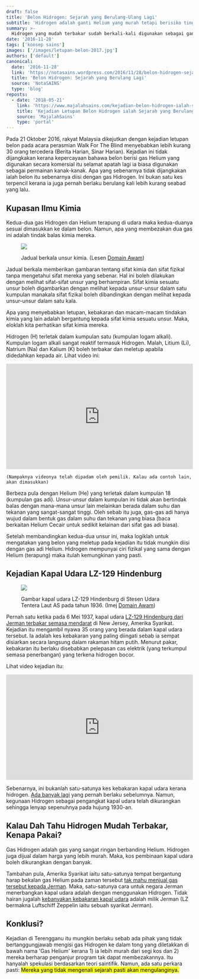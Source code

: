 ```yaml
---
draft: false
title: 'Belon Hidrogen: Sejarah yang Berulang-Ulang Lagi'
subtitle: 'Hidrogen adalah ganti Helium yang murah tetapi berisiko tinggi'
summary: >-
  Hidrogen yang mudah terbakar sudah berkali-kali digunakan sebagai ganti Helium yang nadir untuk mengangkat belon.
date: '2016-11-28'
tags: ['konsep sains']
images: ['/images/letupan-belon-2017.jpg']
authors: ['default']
canonical:
  date: '2016-11-28'
  link: 'https://notasains.wordpress.com/2016/11/28/belon-hidrogen-sejarah-yang-berulang-lagi/'
  title: 'Belon Hidrogen: Sejarah yang Berulang Lagi'
  source: 'NotaSAINS'
  type: 'blog'
reposts:
  - date: '2018-05-21'
    link: 'https://www.majalahsains.com/kejadian-belon-hidrogen-ialah-sejarah-yang-berulang-kembali/'
    title: 'Kejadian Letupan Belon Hidrogen ialah Sejarah yang Berulang Kembali!'
    source: 'MajalahSains'
    type: 'portal'
---
```


Pada 21 Oktober 2016, rakyat Malaysia dikejutkan dengan kejadian letupan belon pada acara perasmian Walk For The Blind menyebabkan lebih kurang 30 orang tercedera (Berita Harian, Sinar Harian). Kejadian ini tidak dijangkakan kerana kepercayaan bahawa belon berisi gas Helium yang digunakan secara komersial itu selamat apatah lagi ia biasa digunakan sebagai permainan kanak-kanak. Apa yang sebenarnya tidak dijangkakan ialah belon itu sebenarnya diisi dengan gas Hidrogen. Ini bukan satu kes terpencil kerana ia juga pernah berlaku berulang kali lebih kurang seabad yang lalu.

## Kupasan Ilmu Kimia

Kedua-dua gas Hidrogen dan Helium terapung di udara maka kedua-duanya sesuai dimasukkan ke dalam belon. Namun, apa yang membezakan dua gas ini adalah tindak balas kimia mereka.

<figure>

![](/images/Jadual-berkala_DA_wiki.png)

<figcaption>

Jadual berkala unsur kimia. (Lesen [Domain Awam](https://commons.wikimedia.org/wiki/File:Simple_Periodic_Table_Chart-en.svg))

</figcaption>

</figure>

Jadual berkala memberikan gambaran tentang sifat kimia dan sifat fizikal tanpa mengetahui sifat mereka yang sebenar. Hal ini boleh dilakukan dengan melihat sifat-sifat unsur yang berhampiran. Sifat kimia sesuatu unsur boleh digambarkan dengan melihat kepada unsur-unsur dalam satu kumpulan manakala sifat fizikal boleh dibandingkan dengan melihat kepada unsur-unsur dalam satu kala.

Apa yang menyebabkan letupan, kebakaran dan macam-macam tindakan kimia yang lain adalah bergantung kepada sifat kimia sesuatu unsur. Maka, eloklah kita perhatikan sifat kimia mereka.

Hidrogen (H) terletak dalam kumpulan satu (kumpulan logam alkali). Kumpulan logam alkali sangat reaktif termasuk Hidrogen. Malah, Litium (Li), Natrium (Na) dan Kalium (K) boleh terbakar dan meletup apabila didedahkan kepada air. Lihat video ini:

<iframe width="100%" style="aspect-ratio:853/480" src="https://www.youtube.com/embed/HvVUtpdK7xw" title="YouTube video player" frameborder="0" allow="accelerometer; autoplay; clipboard-write; encrypted-media; gyroscope; picture-in-picture" allowfullscreen></iframe>

`(Nampaknya videonya telah dipadam oleh pemilik. Kalau ada contoh lain, akan dimasukkan)`

Berbeza pula dengan Helium (He) yang terletak dalam kumpulan 18 (kumpulan gas adi). Unsur-unsur dalam kumpulan ini tidak akan bertindak balas dengan mana-mana unsur lain melainkan berada dalam suhu dan tekanan yang sangat-sangat tinggi. Oleh sebab itu juga, gas-gas adi hanya wujud dalam bentuk gas dalam suhu dan tekanan yang biasa (baca berkaitan Helium Cecair untuk sedikit kelainan dari sifat gas adi biasa).

Setelah membandingkan kedua-dua unsur ini, maka logiklah untuk mengatakan yang belon yang meletup pada kejadian itu tidak mungkin diisi dengan gas adi Helium. Hidrogen mempunyai ciri fizikal yang sama dengan Helium (terapung) maka itulah kemungkinan yang pasti.

## Kejadian Kapal Udara LZ-129 Hindenburg

<figure>

![](/images/Zeppelin-Hindenburg_DA_wiki.jpg)

<figcaption>

Gambar kapal udara LZ-129 Hindenburg di Stesen Udara Tentera Laut AS pada tahun 1936. (Imej [Domain Awam](https://commons.wikimedia.org/wiki/File:Hindenburg_at_lakehurst.jpg))

</figcaption>

</figure>

Pernah satu ketika pada 6 Mei 1937, kapal udara [LZ-129 Hindenburg dari Jerman terbakar semasa mendarat](http://www.airships.net/hindenburg/disaster) di New Jersey, Amerika Syarikat. Kejadian itu mengambil nyawa 35 orang yang berada dalam kapal udara tersebut. Ia adalah kes kebakaran yang paling diingati sebab ia sempat disiarkan secara langsung dalam rakaman hitam putih. Menurut pakar, kebakaran itu berlaku disebabkan pelepasan cas elektrik (yang terkumpul semasa penerbangan) yang terkena hidrogen bocor.

Lihat video kejadian itu:

<iframe width="100%" style="aspect-ratio:853/480" src="https://www.youtube.com/embed/CgWHbpMVQ1U" title="YouTube video player" frameborder="0" allow="accelerometer; autoplay; clipboard-write; encrypted-media; gyroscope; picture-in-picture" allowfullscreen></iframe>

Sebenarnya, ini bukanlah satu-satunya kes kebakaran kapal udara kerana hidrogen. [Ada banyak lagi](http://www.airships.net/hydrogen-airship-accidents) yang pernah berlaku sebelumnya. Namun, kegunaan Hidrogen sebagai pengangkat kapal udara telah dikurangkan sehingga lenyap sepenuhnya pada hujung 1930-an.

## Kalau Dah Tahu Hidrogen Mudah Terbakar, Kenapa Pakai?

Gas Hidrogen adalah gas yang sangat ringan berbanding Helium. Hidrogen juga dijual dalam harga yang lebih murah. Maka, kos pembinaan kapal udara boleh dikurangkan dengan banyak.

Tambahan pula, Amerika Syarikat iaitu satu-satunya tempat bergantung harap bekalan gas Helium pada zaman tersebut [tak mahu menjual gas tersebut kepada Jerman](http://www.globalsecurity.org/military/world/airship-helium.htm). Maka, satu-satunya cara untuk negara Jerman menerbangkan kapal udara adalah dengan menggunakan Hidrogen. Tidak hairan jugalah [kebanyakan kebakaran kapal udara](http://www.airships.net/hydrogen-airship-accidents) adalah milik Jerman (LZ bermakna Luftschiff Zeppelin iaitu sebuah syarikat Jerman).

## Konklusi?

Kejadian di Terengganu itu mungkin berlaku sebab ada pihak yang tidak bertanggungjawab mengisi gas Hidrogen ke dalam tong yang diletakkan di bawah nama 'Gas Helium' kerana 1) ia lebih murah dari segi kos dan 2) mereka berharap penganjur program tak dapat membezakannya. Itu hanyalah spekulasi berdasarkan teori saintifik. Namun, ada satu perkara pasti: <mark>Mereka yang tidak mengenali sejarah pasti akan mengulanginya.</mark>

